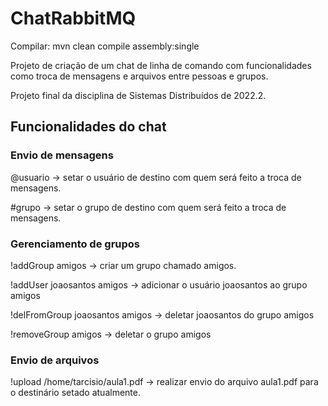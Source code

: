 # ChatRabbitMQ
    
Compilar: mvn clean compile assembly:single

Projeto de criação de um chat de linha de comando com funcionalidades como troca de mensagens e arquivos entre pessoas e grupos.

Projeto final da disciplina de Sistemas Distribuídos de 2022.2.

## Funcionalidades do chat

### Envio de mensagens

@usuario -> setar o usuário de destino com quem será feito a troca de mensagens.

#grupo -> setar o grupo de destino com quem será feito a troca de mensagens.

### Gerenciamento de grupos
!addGroup amigos -> criar um grupo chamado amigos.

!addUser joaosantos amigos -> adicionar o usuário joaosantos ao grupo amigos

!delFromGroup joaosantos amigos -> deletar joaosantos do grupo amigos

!removeGroup amigos -> deletar o grupo amigos

### Envio de arquivos

!upload /home/tarcisio/aula1.pdf -> realizar envio do arquivo aula1.pdf para o destinário setado atualmente.

